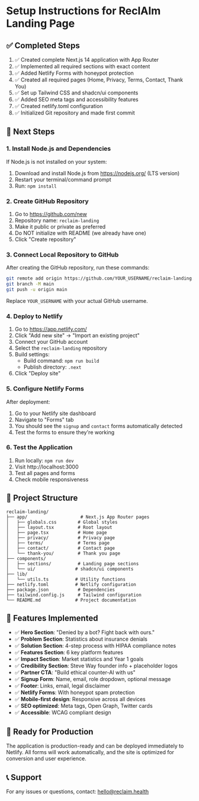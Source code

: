 # Setup Instructions for ReclAIm Landing Page

## ✅ Completed Steps

1. ✅ Created complete Next.js 14 application with App Router
2. ✅ Implemented all required sections with exact content
3. ✅ Added Netlify Forms with honeypot protection
4. ✅ Created all required pages (Home, Privacy, Terms, Contact, Thank You)
5. ✅ Set up Tailwind CSS and shadcn/ui components
6. ✅ Added SEO meta tags and accessibility features
7. ✅ Created netlify.toml configuration
8. ✅ Initialized Git repository and made first commit

## 🔄 Next Steps

### 1. Install Node.js and Dependencies

If Node.js is not installed on your system:

1. Download and install Node.js from https://nodejs.org/ (LTS version)
2. Restart your terminal/command prompt
3. Run: `npm install`

### 2. Create GitHub Repository

1. Go to https://github.com/new
2. Repository name: `reclaim-landing`
3. Make it public or private as preferred
4. Do NOT initialize with README (we already have one)
5. Click "Create repository"

### 3. Connect Local Repository to GitHub

After creating the GitHub repository, run these commands:

```bash
git remote add origin https://github.com/YOUR_USERNAME/reclaim-landing.git
git branch -M main
git push -u origin main
```

Replace `YOUR_USERNAME` with your actual GitHub username.

### 4. Deploy to Netlify

1. Go to https://app.netlify.com/
2. Click "Add new site" → "Import an existing project"
3. Connect your GitHub account
4. Select the `reclaim-landing` repository
5. Build settings:
   - Build command: `npm run build`
   - Publish directory: `.next`
6. Click "Deploy site"

### 5. Configure Netlify Forms

After deployment:

1. Go to your Netlify site dashboard
2. Navigate to "Forms" tab
3. You should see the `signup` and `contact` forms automatically detected
4. Test the forms to ensure they're working

### 6. Test the Application

1. Run locally: `npm run dev`
2. Visit http://localhost:3000
3. Test all pages and forms
4. Check mobile responsiveness

## 📁 Project Structure

```
reclaim-landing/
├── app/                    # Next.js App Router pages
│   ├── globals.css        # Global styles
│   ├── layout.tsx         # Root layout
│   ├── page.tsx           # Home page
│   ├── privacy/           # Privacy page
│   ├── terms/             # Terms page
│   ├── contact/           # Contact page
│   └── thank-you/         # Thank you page
├── components/
│   ├── sections/          # Landing page sections
│   └── ui/               # shadcn/ui components
├── lib/
│   └── utils.ts          # Utility functions
├── netlify.toml          # Netlify configuration
├── package.json           # Dependencies
├── tailwind.config.js     # Tailwind configuration
└── README.md             # Project documentation
```

## 🎯 Features Implemented

- ✅ **Hero Section**: "Denied by a bot? Fight back with ours."
- ✅ **Problem Section**: Statistics about insurance denials
- ✅ **Solution Section**: 4-step process with HIPAA compliance notes
- ✅ **Features Section**: 6 key platform features
- ✅ **Impact Section**: Market statistics and Year 1 goals
- ✅ **Credibility Section**: Steve Way founder info + placeholder logos
- ✅ **Partner CTA**: "Build ethical counter-AI with us"
- ✅ **Signup Form**: Name, email, role dropdown, optional message
- ✅ **Footer**: Links, email, legal disclaimer
- ✅ **Netlify Forms**: With honeypot spam protection
- ✅ **Mobile-first design**: Responsive across all devices
- ✅ **SEO optimized**: Meta tags, Open Graph, Twitter cards
- ✅ **Accessible**: WCAG compliant design

## 🚀 Ready for Production

The application is production-ready and can be deployed immediately to Netlify. All forms will work automatically, and the site is optimized for conversion and user experience.

## 📞 Support

For any issues or questions, contact: hello@reclaim.health
